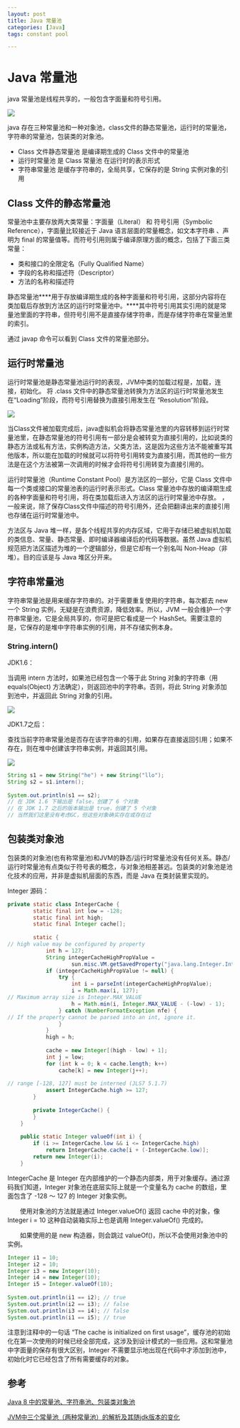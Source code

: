 ```yaml
---
layout: post
title: Java 常量池
categories: [Java]
tags: constant pool

---
```


# Java 常量池

java 常量池是线程共享的，一般包含字面量和符号引用。

 ![](https://raw.githubusercontent.com/devin-jade/devin-imag/master/web/20191103220716.png)

java 存在三种常量池和一种对象池，class文件的静态常量池，运行时的常量池，字符串的常量池，包装类的对象池。

- Class 文件静态常量池 是编译期生成的 Class 文件中的常量池
- 运行时常量池 是 Class 常量池 在运行时的表示形式
- 字符串常量池 是缓存字符串的，全局共享，它保存的是 String 实例对象的引用

## Class 文件的静态常量池

常量池中主要存放两大类常量：字面量（Literal） 和 符号引用（Symbolic Reference），字面量比较接近于 Java 语言层面的常量概念，如文本字符串 、声明为 final 的常量值等。而符号引用则属于编译原理方面的概念，包括了下面三类常量：

- 类和接口的全限定名（Fully Qualified Name）
- 字段的名称和描述符（Descriptor）
- 方法的名称和描述符

 静态常量池***\*用于存放编译期生成的各种字面量和符号引用，这部分内容将在类加载后存放到方法区的运行时常量池中。\****其中符号引用其实引用的就是常量池里面的字符串，但符号引用不是直接存储字符串，而是存储字符串在常量池里的索引。 

通过 javap 命令可以看到 Class 文件的常量池部分。

## 运行时常量池

运行时常量池是静态常量池运行时的表现，JVM中类的加载过程是，加载，连接，初始化。 将 .class 文件中的静态常量池转换为方法区的运行时常量池发生在“Loading”阶段，而符号引用替换为直接引用发生在 “Resolution”阶段。 

![](https://raw.githubusercontent.com/devin-jade/devin-imag/master/web/20191103220539.png)

 当Class文件被加载完成后，java虚拟机会将静态常量池里的内容转移到运行时常量池里，在静态常量池的符号引用有一部分是会被转变为直接引用的，比如说类的静态方法或私有方法，实例构造方法，父类方法，这是因为这些方法不能被重写其他版本，所以能在加载的时候就可以将符号引用转变为直接引用，而其他的一些方法是在这个方法被第一次调用的时候才会将符号引用转变为直接引用的。 

 运行时常量池（Runtime Constant Pool）是方法区的一部分，它是 Class 文件中每一个类或接口的常量池表的运行时表示形式。Class 常量池中存放的编译期生成的各种字面量和符号引用，将在类加载后进入方法区的运行时常量池中存放。 ，一般来说，除了保存Class文件中描述的符号引用外，还会把翻译出来的直接引用也存储在运行时常量池中。 

方法区与 Java 堆一样，是各个线程共享的内存区域，它用于存储已被虚拟机加载的类信息、常量、静态常量、即时编译器编译后的代码等数据。虽然 Java 虚拟机规范把方法区描述为堆的一个逻辑部分，但是它却有一个别名叫 Non-Heap（非堆）。目的应该是与 Java 堆区分开来。

## 字符串常量池

 字符串常量池是用来缓存字符串的。对于需要重复使用的字符串，每次都去 new 一个 String 实例，无疑是在浪费资源，降低效率。所以，JVM 一般会维护一个字符串常量池，它是全局共享的，你可是把它看成是一个 HashSet。需要注意的是，它保存的是堆中字符串实例的引用，并不存储实例本身。 

### **String.intern()**

JDK1.6：

 当调用 intern 方法时，如果池已经包含一个等于此 String 对象的字符串（用 equals(Object) 方法确定），则返回池中的字符串。否则，将此 String 对象添加到池中，并返回此 String 对象的引用。

![](https://raw.githubusercontent.com/devin-jade/devin-imag/master/web/JDK6.png)

JDK1.7之后：

  查找当前字符串常量池是否存在该字符串的引用，如果存在直接返回引用；如果不存在，则在堆中创建该字符串实例，并返回其引用。 

![](https://raw.githubusercontent.com/devin-jade/devin-imag/master/web/JDK8.png)

```java
String s1 = new String("he") + new String("llo");
String s2 = s1.intern();
 
System.out.println(s1 == s2);
// 在 JDK 1.6 下输出是 false，创建了 6 个对象
// 在 JDK 1.7 之后的版本输出是 true，创建了 5 个对象
// 当然我们这里没有考虑GC，但这些对象确实存在或存在过
```

## 包装类对象池

包装类的对象池(也有称常量池)和JVM的静态/运行时常量池没有任何关系。静态/运行时常量池有点类似于符号表的概念，与对象池相差甚远。包装类的对象池是池化技术的应用，并非是虚拟机层面的东西，而是 Java 在类封装里实现的。

Integer 源码：

```java
private static class IntegerCache {
        static final int low = -128;
        static final int high;
        static final Integer cache[];
 
        static {
// high value may be configured by property
            int h = 127;
            String integerCacheHighPropValue =
                    sun.misc.VM.getSavedProperty("java.lang.Integer.IntegerCache.high");
            if (integerCacheHighPropValue != null) {
                try {
                    int i = parseInt(integerCacheHighPropValue);
                    i = Math.max(i, 127);
// Maximum array size is Integer.MAX_VALUE
                    h = Math.min(i, Integer.MAX_VALUE - (-low) - 1);
                } catch (NumberFormatException nfe) {
// If the property cannot be parsed into an int, ignore it.
                }
            }
            high = h;
 
            cache = new Integer[(high - low) + 1];
            int j = low;
            for (int k = 0; k < cache.length; k++)
                cache[k] = new Integer(j++);
 
// range [-128, 127] must be interned (JLS7 5.1.7)
            assert IntegerCache.high >= 127;
        }
 
        private IntegerCache() {
        }
    }
 
    public static Integer valueOf(int i) {
        if (i >= IntegerCache.low && i <= IntegerCache.high)
            return IntegerCache.cache[i + (-IntegerCache.low)];
        return new Integer(i);
    }
```

IntegerCache 是 Integer 在内部维护的一个静态内部类，用于对象缓存。通过源码我们知道，Integer 对象池在底层实际上就是一个变量名为 cache 的数组，里面包含了 -128 ～ 127 的 Integer 对象实例。

　　使用对象池的方法就是通过 Integer.valueOf() 返回 cache 中的对象，像 Integer i = 10 这种自动装箱实际上也是调用 Integer.valueOf() 完成的。

　　如果使用的是 new 构造器，则会跳过 valueOf()，所以不会使用对象池中的实例。

```java
Integer i1 = 10;
Integer i2 = 10;
Integer i3 = new Integer(10);
Integer i4 = new Integer(10);
Integer i5 = Integer.valueOf(10);
 
System.out.println(i1 == i2); // true
System.out.println(i2 == i3); // false
System.out.println(i3 == i4); // false
System.out.println(i1 == i5); // true
```

 注意到注释中的一句话 “The cache is initialized on first usage”，缓存池的初始化在第一次使用的时候已经全部完成，这涉及到设计模式的一些应用。这和常量池中字面量的保存有很大区别，Integer 不需要显示地出现在代码中才添加到池中，初始化时它已经包含了所有需要缓存的对象。 

## 参考

[Java 8 中的常量池、字符串池、包装类对象池](https://www.cnblogs.com/itplay/p/11137526.html)

[JVM中三个常量池（两种常量池）的解析及其随jdk版本的变化](https://www.javatt.com/p/47643)